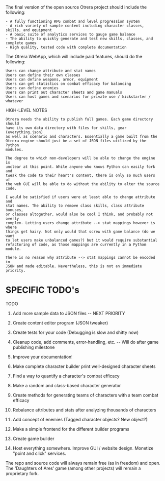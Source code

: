 The final version of the open source Otrera project should include the following:

	- A fully functioning RPG combat and level progression system
	- A rich variety of sample content including character classes, skills, and equipment
	- A basic suite of analytics services to gauge game balance
	- The ability to quickly generate and test new skills, classes, and complete games
	- High quality, tested code with complete documentation

The Otrera WebApp, which will include paid features, should do the following:

	Users can change attribute and stat names
	Users can define their own classes
	Users can define weapons, armor, equipment
	Users can get statistics on combat efficacy for balancing
	Users can define enemies
	Users can print out character sheets and game manuals
	Users can host games and scenarios for private use / kickstarter / whatever

HIGH-LEVEL NOTES

	Otrera needs the ability to publish full games. Each game directory should
	have its own data directory with files for skills, gear (everything.json)
	as well as scenario and characters. Essentially a game built from the
	Otrera engine should just be a set of JSON files utilized by the Python
	modules.

	The degree to which non-developers will be able to change the engine is
	unclear at this point. While anyone who knows Python can easily fork and
	tweak the code to their heart's content, there is only so much users of
	the web GUI will be able to do without the ability to alter the source code.

	I would be satisfied if users were at least able to change attribute and
	stat names. The ability to remove class skills, class attribute bonuses,
	or classes altogether, would also be cool I think, and probably not overly
	complex. Letting users change attribute --> stat mappings however is where
	things get hairy. Not only would that screw with game balance (do we want
	to let users make unbalanced games?) but it would require substantial
	refactoring of code, as those mappings are currently in a Python module.
	
	There is no reason why attribute --> stat mappings cannot be encoded in
	JSON and made editable. Nevertheless, this is not an immediate priority.

SPECIFIC TODO's
=======
	
TODO

1. Add more sample data to JSON files -- NEXT PRIORITY

2. Create content editor program (JSON tweaker)

3. Create tests for your code (Debugging is slow and shitty now)

4. Cleanup code, add comments, error-handling, etc. -- Will do after game publishing milestone

5. Improve your documentation!

6. Make complete character builder print well-designed character sheets

7. Find a way to quantify a character's combat efficacy

8. Make a random and class-based character generator

9. Create methods for generating teams of characters with a team combat efficacy

10. Rebalance attributes and stats after analyzing thousands of characters

11. Add concept of enemies (Tagged character objects? New object?)

12. Make a simple frontend for the different builder programs

13. Create game builder

14. Host everything somewhere. Improve GUI / website design. Monetize "point and click" services.

The repo and source code will always remain free (as in freedom) and open.
The 'Daughters of Ares' game (among other projects) will remain a proprietary fork.
